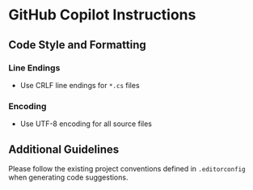 # GitHub Copilot Instructions

## Code Style and Formatting

### Line Endings
- Use CRLF line endings for `*.cs` files

### Encoding
- Use UTF-8 encoding for all source files

## Additional Guidelines

Please follow the existing project conventions defined in `.editorconfig` when generating code suggestions.